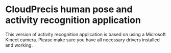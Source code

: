 # CloudPrecis human pose and activity recognition application
This version of activity recognition application is based on using a Microsoft Kinect camera. Please make sure you have all necessary drivers installed and working.
